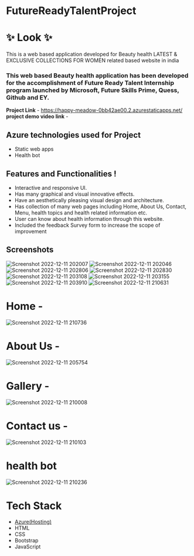 # FutureReadyTalentProject
# ✨  Look  ✨

This is a web based application developed for Beauty health LATEST & EXCLUSIVE COLLECTIONS FOR WOMEN related based website in india

### This web based Beauty health application has been developed for the accomplishment of Future Ready Talent Internship program launched by Microsoft, Future Skills Prime, Quess, Github and EY.


**Project Link** - https://happy-meadow-0bb42ae00.2.azurestaticapps.net/
**project demo video link** - 

## Azure technologies used for Project

- Static web apps
- Health bot

## Features and Functionalities !


- Interactive and responsive UI.
- Has many graphical and visual innovative effects.
- Have an aesthetically pleasing visual design and architecture.
- Has collection of many web pages including Home, About Us, Contact, Menu, health topics and health related information etc.
- User can know about health information through this website.
- Included the feedback Survey form to increase the scope of improvement 

## Screenshots
![Screenshot 2022-12-11 202007](https://user-images.githubusercontent.com/101818206/206912347-ea176bc2-63f6-4c63-ad42-7aefe713e0dd.png)
![Screenshot 2022-12-11 202046](https://user-images.githubusercontent.com/101818206/206912365-8ff0e398-7e5e-44e1-8a60-e5086d0b71a5.png)
![Screenshot 2022-12-11 202806](https://user-images.githubusercontent.com/101818206/206912453-03c73c2b-98a5-4a8c-ba23-b0a2c01f4388.png)
![Screenshot 2022-12-11 202830](https://user-images.githubusercontent.com/101818206/206912469-07445651-c590-4fbf-a28c-b28d1e6069f1.png)
![Screenshot 2022-12-11 203108](https://user-images.githubusercontent.com/101818206/206912490-d1175585-f7b2-4c70-899c-bd8649f536b9.png)
![Screenshot 2022-12-11 203155](https://user-images.githubusercontent.com/101818206/206912511-81ee48f2-dbee-4e31-bf16-50333ecf2d8d.png)
![Screenshot 2022-12-11 203910](https://user-images.githubusercontent.com/101818206/206912541-5cac44f9-d9fe-48e5-9b73-ac691f7f87fe.png)
![Screenshot 2022-12-11 210631](https://user-images.githubusercontent.com/101818206/206912985-4388f7a5-5780-446d-bba2-8bf62374d9eb.png)

# Home -
![Screenshot 2022-12-11 210736](https://user-images.githubusercontent.com/101818206/206913041-734b81a7-09ae-4f43-91d2-6d22d7a43d77.png)

   

# About Us -
![Screenshot 2022-12-11 205754](https://user-images.githubusercontent.com/101818206/206912610-255b3f00-b603-496e-8295-e477f23b2bb2.png)



# Gallery -
![Screenshot 2022-12-11 210008](https://user-images.githubusercontent.com/101818206/206912702-ee097d0a-b388-4cf0-9d68-8929ea3f9b4e.png)



# Contact us -
![Screenshot 2022-12-11 210103](https://user-images.githubusercontent.com/101818206/206912745-fc147d68-b2df-4bcd-9a9f-35bdb6adb08e.png)



# health bot

![Screenshot 2022-12-11 210236](https://user-images.githubusercontent.com/101818206/206912804-16e46887-04a5-4bfe-9319-2f77c8206959.png)



# Tech Stack 

- [Azure(Hosting)](https://azure.microsoft.com/en-in/features/azure-portal/)
- HTML
- CSS
- Bootstrap
- JavaScript
